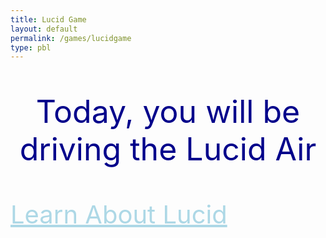 ```yaml
---
title: Lucid Game
layout: default 
permalink: /games/lucidgame
type: pbl
---
```


<p style="text-align: center; font-size: 50px; color: darkblue;">Today, you will be driving the Lucid Air</p>
<a style="text-align: center; font-size: 40px; color: lightblue" href="{{site.baseurl}}/games/teslagame"> Learn About Lucid</a>

